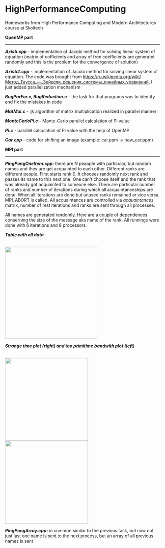 # HighPerformanceComputing
Homeworks from High Performance Computing and Modern Architectures course at Skoltech

**OpenMP part**

---------------

***Axisb.cpp*** - implementation of Jacobi method for solving linear system of equation (matrix of cofficients and array of free coefficients are generatet randomly and this is the problem for the convergence of solution)

***Axisb2.cpp*** - implementation of Jacobi method for solving linear system of equation. The code was brought from <https://ru.wikipedia.org/wiki/Метод_Гаусса_—_Зейделя_решения_системы_линейных_уравнений>, I just added parallelization mechanism

***BugParFor.c, BugReduction.c*** - the task for that programs was to identify and fix the mistakes in code

***MatMul.c*** - ijk algorithm of matrix multiplication realized in parallel manner

***MonteCarloPi.c*** - Monte-Carlo parallel calculation of Pi value 

***Pi.c*** - parallel calculation of Pi value with the help of OpenMP

***Car.cpp*** - code for shifting an image (example: car.ppm -> new_car.ppm)

**MPI part**

------------
***PingPongOneItem.cpp:*** there are N peaople with particular, but random names and they are get acquainted to each other. Different ranks are different people. First starts rank 0. It chooses randomly next rank and passes its name to this next one. One can't choose itself and the rank that was already got acquainted to someone else. There are particular number of ranks and number of iterations during which all acquaintanceships are done. When all iterations are done but unused ranks remained ar vice versa, MPI_ABORT is called. All acquaintances are controlled via *acquaintances* matrix, number of rest iterations and ranks are sent through all processes.

  All names are generated randomly. Here are a couple of dependences conserning the size of the message aka name of the rank. All runnings were done with 6 iterations and 8 processors.
  
  ***Table with all data***
  
  <br>
    <img height="300" align="center" src="https://github.com/samymone/HighPerformanceComputing/blob/master/table.png/">
  </br>
  
  ***Strange time plot (right) and too primitime bandwith plot (left)***
    
  <br>
    <img height="270" align="left" src="https://github.com/samymone/HighPerformanceComputing/blob/master/time.png" />
    <img height="270" align="center" src="https://github.com/samymone/HighPerformanceComputing/blob/master/bandwith.png" />
  </br>


***PingPongArray.cpp:*** in common similar to the previous task, but now not just last one name is sent to the next process, but an array of all previous names is sent
